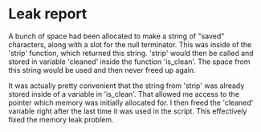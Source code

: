 # Leak report

A bunch of space had been allocated to make a string of "saved" characters, along with a slot for the null terminator. This was inside of the 'strip' function, which returned this string. 'strip' would then be called and stored in variable 'cleaned' inside the function 'is_clean'. The space from this string would be used and then never freed up again. 

It was actually pretty convenient that the string from 'strip' was already stored inside of a variable in 'is_clean'. That allowed me access to the pointer which memory was initially allocated for. I then freed the 'cleaned' variable right after the last time it was used in the script. This effectively fixed the memory leak problem.

